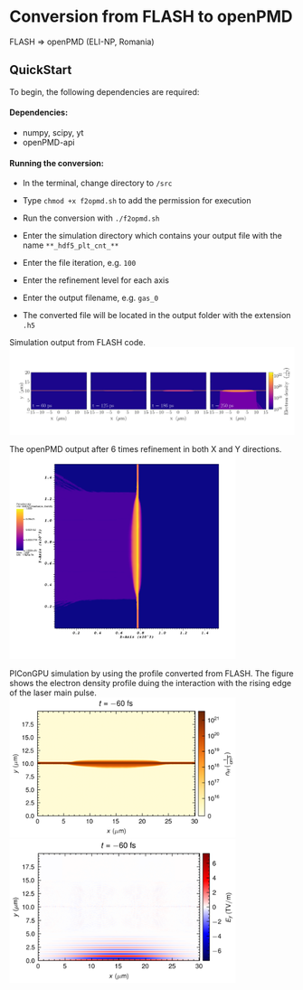 Conversion from FLASH to openPMD
================================

FLASH => openPMD (ELI-NP, Romania)

## QuickStart
To begin, the following dependencies are required:

#### Dependencies:

- numpy, scipy, yt
- openPMD-api

#### Running the conversion:

- In the terminal, change directory to `/src`

- Type `chmod +x f2opmd.sh` to add the permission for execution

- Run the conversion with `./f2opmd.sh`
  
- Enter the simulation directory which contains your output file with the name `**_hdf5_plt_cnt_**`

- Enter the file iteration, e.g. `100`

- Enter the refinement level for each axis

- Enter the output filename, e.g. `gas_0`

- The converted file will be located in the output folder with the extension `.h5`

Simulation output from FLASH code.
<img src="Data/Figure1.png" alt="text" width="800"/>


The openPMD output after 6 times refinement in both X and Y directions.
<img src="src/output/visit0001.png" alt="text" width="400"/>


PIConGPU simulation by using the profile converted from FLASH. The figure shows the electron density profile duing the interaction with the rising edge of the laser main pulse.
<img src="src/output/dens_H_1384.png" alt="text" width="400"/> <img src="src/output/Ex_1384.png" alt="text" width="400"/>
